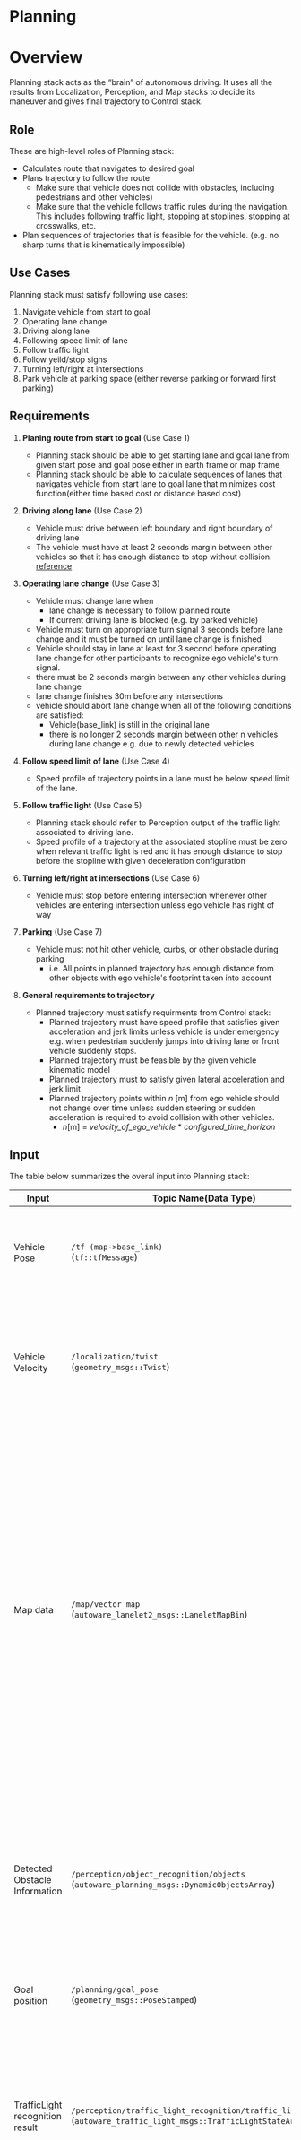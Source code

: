 Planning
=============

# Overview 

Planning stack acts as the “brain” of autonomous driving. It uses all the results from Localization, Perception, and Map stacks to decide its maneuver and gives final trajectory to Control stack. 

## Role
These are high-level roles of Planning stack:
- Calculates route that navigates to desired goal
- Plans trajectory to follow the route
  - Make sure that vehicle does not collide with obstacles, including pedestrians and other vehicles)
  - Make sure that the vehicle follows traffic rules during the navigation. This includes following traffic light, stopping at stoplines, stopping at crosswalks, etc. 
- Plan sequences of trajectories that is feasible for the vehicle. (e.g. no sharp turns that is kinematically impossible)

## Use Cases
Planning stack must satisfy following use cases:
1. Navigate vehicle from start to goal
2. Operating lane change
3. Driving along lane
4. Following speed limit of lane
5. Follow traffic light
6. Follow yeild/stop signs
7. Turning left/right at intersections
8. Park vehicle at parking space (either reverse parking or forward first parking)

## Requirements
1. **Planing route from start to goal**  (Use Case 1)
   * Planning stack should be able to get starting lane and goal lane from given start pose and goal pose either in earth frame or map frame
   * Planning stack should be able to calculate sequences of lanes that navigates vehicle from start lane to goal lane that minimizes cost function(either time based cost or distance based cost) 

2. **Driving along lane** (Use Case 2)
   * Vehicle must drive between left boundary and right boundary of driving lane
   * The vehicle must have at least 2 seconds margin between other vehicles so that it has enough distance to stop without collision. [reference](https://www.cedr.eu/download/Publications/2010/e_Distance_between_vehicles.pdf)

3. **Operating lane change** (Use Case 3)
   * Vehicle must change lane when
     * lane change is necessary to follow planned route
     * If current driving lane is blocked (e.g. by parked vehicle)
   * Vehicle must turn on appropriate turn signal 3 seconds before lane change and it must be turned on until lane change is finished
   * Vehicle should stay in lane at least for 3 second before operating lane change for other participants to recognize ego vehicle's turn signal.
   * there must be 2 seconds margin between any other vehicles during lane change
   * lane change finishes 30m before any intersections
   * vehicle should abort lane change when all of the following conditions are satisfied:
     * Vehicle(base_link) is still in the original lane
     * there is no longer 2 seconds margin between other n vehicles during lane change e.g. due to newly detected vehicles

4. **Follow speed limit of lane** (Use Case 4)
   * Speed profile of trajectory points in a lane must be below speed limit of the lane.

5. **Follow traffic light** (Use Case 5)
   * Planning stack should refer to Perception output of the traffic light associated to driving lane.
   * Speed profile of a trajectory at the associated stopline must be zero when relevant traffic light is red and it has enough distance to stop before the stopline with given deceleration configuration

6. **Turning left/right at intersections** (Use Case 6)
   * Vehicle must stop before entering intersection whenever other vehicles are entering intersection unless ego vehicle has right of way

7. **Parking** (Use Case 7)
   * Vehicle must not hit other vehicle, curbs, or other obstacle during parking
     * i.e. All points in planned trajectory has enough distance from other objects with ego vehicle's footprint taken into account

8. **General requirements to trajectory**
   * Planned trajectory must satisfy requirments from Control stack:
     * Planned trajectory must have speed profile that satisfies given acceleration and jerk limits unless vehicle is under emergency e.g. when pedestrian suddenly jumps into driving lane or front vehicle suddenly stops.
     * Planned trajectory must be feasible by the given vehicle kinematic model
     * Planned trajectory must to satisfy given lateral acceleration and jerk limit
     * Planned trajectory points within *n* [m] from ego vehicle should not change over time unless sudden steering or sudden acceleration is required to avoid collision with other vehicles.
       * *n*[m] = *velocity_of_ego_vehicle* * *configured_time_horizon*

## Input

The table below summarizes the overal input into Planning stack:

| Input                           | Topic Name(Data Type)                                                                                                   | Explanation                                                                                                                                                                                                                                                                                                         |
| ------------------------------- | ----------------------------------------------------------------------------------------------------------------------- | ------------------------------------------------------------------------------------------------------------------------------------------------------------------------------------------------------------------------------------------------------------------------------------------------------------------- |
| Vehicle Pose                    | `/tf (map->base_link)`<br>(`tf::tfMessage`)                                                                             | Planning requires vehicle pose in map frame, which is the frame where all planning takes place.                                                                                                                                                                                                                     |
| Vehicle Velocity                | `/localization/twist`<br>(`geometry_msgs::Twist`)                                                                       | This includes vehicle's velocity information. It is used to predict future pose on trajectory to detect collision with other objects.                                                                                                                                                                               |
| Map data                        | `/map/vector_map`<br>(`autoware_lanelet2_msgs::LaneletMapBin`)                                                          | This includes all static information about the environment, such as: <ul><li>Lane connection information used for route planning from starting position to goal position</li><li>Lane geometry to generate reference path used to calculate trajectory </li><li> All information related to traffic rules</li></ul> |
| Detected Obstacle Information   | `/perception/object_recognition/objects`<br>(`autoware_planning_msgs::DynamicObjectsArray`)                             | This includes information that cannot be known beforehand such as pedestrians and other vehicles. Planning stack will plan maneuvers to avoid collision with such objects.                                                                                                                                          |
| Goal position                   | `/planning/goal_pose`<br>(`geometry_msgs::PoseStamped`)                                                                 | This is the final pose that Planning stack will try to achieve.                                                                                                                                                                                                                                                     |
| TrafficLight recognition result | `/perception/traffic_light_recognition/traffic_light_states`<br>(`autoware_traffic_light_msgs::TrafficLightStateArray`) | This is the real time information about the state of each traffic light. Planning stack will extract the one that is relevant to planned path and use it to decide whether to stop at intersections.                                                                                                                |

## Output

The table below summarizes the final output from Planning stack:

| Output      | Topic(Data Type)                                                    | Explanation                                                                                                                                                |
| ----------- | ------------------------------------------------------------------- | ---------------------------------------------------------------------------------------------------------------------------------------------------------- |
| Trajectory  | `/planning/trajectory`<br>(`autoware_planning_msgs::Trajectory`)    | This is the sequence of pose that Control stack must follow. This must be smooth, and kinematically possible to follow by the Control stack.               |
| Turn Signal | `/vehicle/turn_signal_cmd`<br>(`autoware_vehicle_msgs::TurnSignal`) | This is the output to control turn signals of the vehicle. Planning stack will make sure that turn signal will be turned on according to planned maneuver. |

# Design

In order to achieve the requirements stated above, Planning stack is decomposed into the diagram below. 
Each requirements are met in following modules:
* Requirement 1: Mission calculates the overall route to reach goal from starting position 
* Requirement 2-7: LaneDriving scanario plans trajectory along lanes in planned route
* Requirement 8: Parking scenario plans trajectory in free space to park into parking space 
* Requirement 9: Both LaneDriving and Parking should output trajectory that sastifies the requirement

We have looked into different autonomous driving stacks and concluded that it is technically difficult to use unified planner to handle every possible situation. (See [here](/design/Planning/DesignRationale.md) for more details). Therefore, we have decided to set different planners in parallel dedicated for each use case, and let scenario selector to decide depending on situations. Currently, we have reference implementation with two scenarios, on-road planner and parking planner, but any scenarios (e.g. highway, in-emergency, etc.) can be added as needed. 

It may be controversial whether new scenario is needed or existing scenario should be enhanced when adding new feature, and we still need more investigation to set the definition of “Scenario” module.

![Planning_component](/design/img/PlanningOverview.svg)

## Mission planner

### Role
The role of mission planner is to calculate route that navigates from current vehicle pose to goal pose. The route is made of sequence of lanes that vehicle must follow to reach goal pose. 

This module is responsible for calculating full route to goal, and therefore only use static map information. Any dynamic obstacle information (e.g. pedestrians and vehicles) is not considered during route planning. Therefore, output route topic is only published when goal pose is given and will be latched until next goal is provided.

**remark**: Dynamic map information, such as road construction blocking some lanes, may be considered in the future. However, this feature becomes more reasonable unless we have multiple vehicle, where each vehicle updates map online and share it with other vehicles. Therefore, we only consider static map information for now.

### Input
- current pose: `/tf` (map->base_link): <br> This is current pose in map frame calculated by Localization stack.
- goal pose: geometry_msgs::PoseStamped <br> This is goal pose given from the Operator/Fleet Management Software
- map: autoware_lanelet_msgs::MapBin <br> This is binary data of map from Map stack. This should include geometry information of each lanes to match input start/goal pose to corresponding lane, and lane connection information to calculate sequence of lanes to reach goal lane.

### Output

route: `autoware_planning_msgs::Route` <br> Message type is described below. Route is made of sequence of route section that vehicle must follow in order to reach goal, where a route section is a “slice” of a road that bundles lane changeable lanes. Note that the most atomic unit of route is lane_id, which is the unique id of a lane in vector map. Therefore, route message does not contain geometric information about the lane since we did not want to have planning module’s message to have dependency on map data structure.

![Planning_component](/design/img/PlanningRouteMsg.svg)

![Planning_component](/design/img/PlanningRouteImg.svg)

## Scenario selector
### Role

The role of scenario selector is to select appropriate scenario planner depending on situation. For example, if current pose is within road, then scenario selector should choose on-road planner, and if vehicle is within parking lot, then scenario selector should choose parking scenario.
Note that all trajectory calculated by each scenario module passes is collected by scenario selector, and scenario selector chooses which trajectory to be passed down to Control module. This ensures that trajectory from unselected scenario is not passed down to Control when scenario is changed even if there is a delay when scenario planner recieves notification that it is unselected by the scenario selector. 

### Input

- map: `autoware_lanelet_msgs::MapBin`
- vehicle pose: `/tf` (map->base_link)
- route: `autoware_planning_msgs::Route` <br> Scenario planner uses above three topics to decide which scenario to use. In general it should decide scenarios based on where in the map vehicle is located(map+vehicle pose) and where it is trying to go(route).
- trajectory: `autoware_planning_msgs::Trajectory` <br> Scenario planner gets the output from all the scenarios and passes the trajectory from selected scenario down to following stacks. This must be done within scenario_selector module to sync with the timing of scenario changing.

### Output

- scenario: `autoware_planning_msgs::Scenario` <br> This contains current available scenario and selected scenario. Each Scenario modules read this topic and chooses to plan trajectory
- Trajectory: `autoware_planning_msgs::Trajectory` <br> This is the final trajectory of Planning stack, which is the trajectory from selected Scenario module.  

## Scenarios 

### Role

The role of Scenario module is to calculate trajectory message from route message. It should only plan when the module is selected by the scenario selector module. This is where all behavior planning is done.

### Input

- Route: `autoware_planning_msgs::Route` <br> This includes the final goal pose and which lanes are available for trajectory planning.
- Map: `autoware_lanelet_msgs::MapBin` <br> This provides all static information about the environment, including lane connection, lane geometry, and traffic rules. Scenario module should plan trajectory such that vehicle follows all traffic rules specified in map.
- Dynamic Objects: `autoware_perception_msgs::DynamicObjectArray` <br> This provides all obstacle information calculated from sensors. Scenario module should calculate trajectory such that vehicle does not collide with other objects. This can be either done by planning velocity so that it stops before hitting obstacle, or by calculate path so that vehicle avoids the obstacle.
- Scenario: `autoware_planning_msgs::Scenario` <br> This is the message from scenario selector. Scenario modules only run when the module is selected by this topic.

### Output

- Trajectory: `autoware_planning_msgs::Trajectory` <br> This contains trajectory that Control must follow. The shape and velocity of the trajectory must satisfy all the use cases for the scenario module.
- Turn Signal: `autoware_vehicle_msgs::TurnSignal` <br> Turn signal command should also be published because Scenario module is only aware of the traffic rules and operating maneuvers in the whole Autoware stack.
